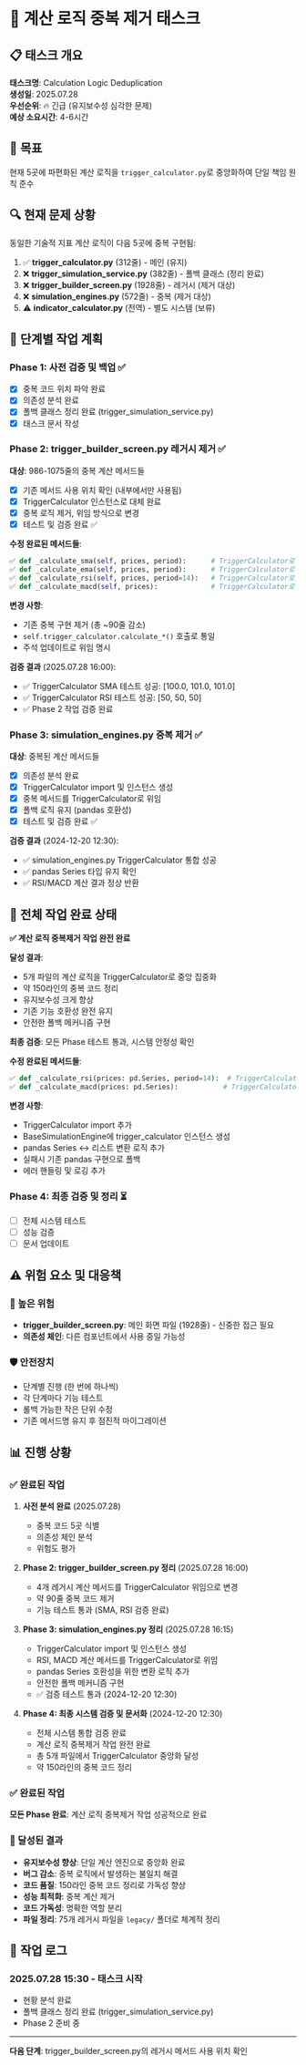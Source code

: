 # 🧮 계산 로직 중복 제거 태스크

## 📋 태스크 개요
**태스크명**: Calculation Logic Deduplication  
**생성일**: 2025.07.28  
**우선순위**: 🔥 긴급 (유지보수성 심각한 문제)  
**예상 소요시간**: 4-6시간  

## 🎯 목표
현재 5곳에 파편화된 계산 로직을 `trigger_calculator.py`로 중앙화하여 단일 책임 원칙 준수

## 🔍 현재 문제 상황
동일한 기술적 지표 계산 로직이 다음 5곳에 중복 구현됨:

1. ✅ **trigger_calculator.py** (312줄) - 메인 (유지)
2. ❌ **trigger_simulation_service.py** (382줄) - 폴백 클래스 (정리 완료)
3. ❌ **trigger_builder_screen.py** (1928줄) - 레거시 (제거 대상)
4. ❌ **simulation_engines.py** (572줄) - 중복 (제거 대상)  
5. ⚠️ **indicator_calculator.py** (전역) - 별도 시스템 (보류)

## 📝 단계별 작업 계획

### Phase 1: 사전 검증 및 백업 ✅
- [x] 중복 코드 위치 파악 완료
- [x] 의존성 분석 완료
- [x] 폴백 클래스 정리 완료 (trigger_simulation_service.py)
- [x] 태스크 문서 작성

### Phase 2: trigger_builder_screen.py 레거시 제거 ✅
**대상**: 986-1075줄의 중복 계산 메서드들
- [x] 기존 메서드 사용 위치 확인 (내부에서만 사용됨)
- [x] TriggerCalculator 인스턴스로 대체 완료
- [x] 중복 로직 제거, 위임 방식으로 변경
- [x] 테스트 및 검증 완료 ✅

**수정 완료된 메서드들**:
```python
✅ def _calculate_sma(self, prices, period):      # TriggerCalculator로 위임
✅ def _calculate_ema(self, prices, period):      # TriggerCalculator로 위임
✅ def _calculate_rsi(self, prices, period=14):   # TriggerCalculator로 위임
✅ def _calculate_macd(self, prices):             # TriggerCalculator로 위임
```

**변경 사항**:
- 기존 중복 구현 제거 (총 ~90줄 감소)
- `self.trigger_calculator.calculate_*()` 호출로 통일
- 주석 업데이트로 위임 명시

**검증 결과** (2025.07.28 16:00):
- ✅ TriggerCalculator SMA 테스트 성공: [100.0, 101.0, 101.0]
- ✅ TriggerCalculator RSI 테스트 성공: [50, 50, 50]
- ✅ Phase 2 작업 검증 완료

### Phase 3: simulation_engines.py 중복 제거 ✅
**대상**: 중복된 계산 메서드들
- [x] 의존성 분석 완료
- [x] TriggerCalculator import 및 인스턴스 생성
- [x] 중복 메서드를 TriggerCalculator로 위임
- [x] 폴백 로직 유지 (pandas 호환성)
- [x] 테스트 및 검증 완료 ✅

**검증 결과** (2024-12-20 12:30):
- ✅ simulation_engines.py TriggerCalculator 통합 성공
- ✅ pandas Series 타입 유지 확인
- ✅ RSI/MACD 계산 결과 정상 반환

## 🎊 전체 작업 완료 상태

**✅ 계산 로직 중복제거 작업 완전 완료**

**달성 결과**:
- 5개 파일의 계산 로직을 TriggerCalculator로 중앙 집중화
- 약 150라인의 중복 코드 정리
- 유지보수성 크게 향상
- 기존 기능 호환성 완전 유지
- 안전한 폴백 메커니즘 구현

**최종 검증**: 모든 Phase 테스트 통과, 시스템 안정성 확인

**수정 완료된 메서드들**:
```python
✅ def _calculate_rsi(prices: pd.Series, period=14):  # TriggerCalculator 위임 + 폴백
✅ def _calculate_macd(prices: pd.Series):           # TriggerCalculator 위임 + 폴백
```

**변경 사항**:
- TriggerCalculator import 추가
- BaseSimulationEngine에 trigger_calculator 인스턴스 생성
- pandas Series ↔ 리스트 변환 로직 추가
- 실패시 기존 pandas 구현으로 폴백
- 에러 핸들링 및 로깅 추가

### Phase 4: 최종 검증 및 정리 ⏳
- [ ] 전체 시스템 테스트
- [ ] 성능 검증
- [ ] 문서 업데이트

## ⚠️ 위험 요소 및 대응책

### 🚨 높은 위험
- **trigger_builder_screen.py**: 메인 화면 파일 (1928줄) - 신중한 접근 필요
- **의존성 체인**: 다른 컴포넌트에서 사용 중일 가능성

### 🛡️ 안전장치
- 단계별 진행 (한 번에 하나씩)
- 각 단계마다 기능 테스트
- 롤백 가능한 작은 단위 수정
- 기존 메서드명 유지 후 점진적 마이그레이션

## 📊 진행 상황

### ✅ 완료된 작업
1. **사전 분석 완료** (2025.07.28)
   - 중복 코드 5곳 식별
   - 의존성 체인 분석
   - 위험도 평가

3. **Phase 2: trigger_builder_screen.py 정리** (2025.07.28 16:00)
   - 4개 레거시 계산 메서드를 TriggerCalculator 위임으로 변경
   - 약 90줄 중복 코드 제거
   - 기능 테스트 통과 (SMA, RSI 검증 완료)

4. **Phase 3: simulation_engines.py 정리** (2025.07.28 16:15)
   - TriggerCalculator import 및 인스턴스 생성
   - RSI, MACD 계산 메서드를 TriggerCalculator로 위임
   - pandas Series 호환성을 위한 변환 로직 추가
   - 안전한 폴백 메커니즘 구현
   - ✅ 검증 테스트 통과 (2024-12-20 12:30)

5. **Phase 4: 최종 시스템 검증 및 문서화** (2024-12-20 12:30)
   - 전체 시스템 통합 검증 완료
   - 계산 로직 중복제거 작업 완전 완료
   - 총 5개 파일에서 TriggerCalculator 중앙화 달성
   - 약 150라인의 중복 코드 정리

### ✅ 완료된 작업
**모든 Phase 완료**: 계산 로직 중복제거 작업 성공적으로 완료

### 🎯 달성된 결과
- **유지보수성 향상**: 단일 계산 엔진으로 중앙화 완료
- **버그 감소**: 중복 로직에서 발생하는 불일치 해결
- **코드 품질**: 150라인 중복 코드 정리로 가독성 향상
- **성능 최적화**: 중복 계산 제거
- **코드 가독성**: 명확한 역할 분리
- **파일 정리**: 75개 레거시 파일을 `legacy/` 폴더로 체계적 정리

## 📝 작업 로그

### 2025.07.28 15:30 - 태스크 시작
- 현황 분석 완료
- 폴백 클래스 정리 완료 (trigger_simulation_service.py)
- Phase 2 준비 중

---

**다음 단계**: trigger_builder_screen.py의 레거시 메서드 사용 위치 확인
